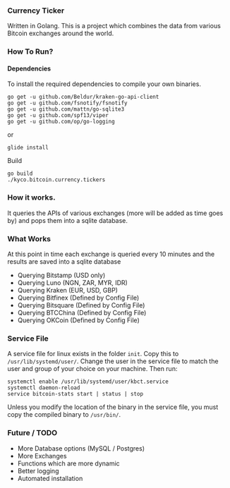 ### Currency Ticker
Written in Golang. This is a project which combines the data from various Bitcoin exchanges around the world.

### How To Run?

#### Dependencies
To install the required dependencies to compile your own binaries.
```
go get -u github.com/Beldur/kraken-go-api-client
go get -u github.com/fsnotify/fsnotify
go get -u github.com/mattn/go-sqlite3
go get -u github.com/spf13/viper
go get -u github.com/op/go-logging
```

or

```
glide install
```

Build

```
go build
./kyco.bitcoin.currency.tickers
```

### How it works.
It queries the APIs of various exchanges (more will be added as time goes by) and pops them into a sqlite database.

### What Works
At this point in time each exchange is queried every 10 minutes and the results are saved into a sqlite database

 - Querying Bitstamp (USD only)
 - Querying Luno (NGN, ZAR, MYR, IDR)
 - Querying Kraken (EUR, USD, GBP)
 - Querying Bitfinex (Defined by Config File)
 - Querying Bitsquare (Defined by Config File)
 - Querying BTCChina (Defined by Config File)
 - Querying OKCoin (Defined by Config File)

### Service File
A service file for linux exists in the folder ```init```. Copy this to ```/usr/lib/systemd/user/```. Change the user in the service file to match the user and group of your choice on your machine. Then run:

```
systemctl enable /usr/lib/systemd/user/kbct.service
systemctl daemon-reload
service bitcoin-stats start | status | stop
```

Unless you modify the location of the binary in the service file, you must copy the compiled binary to ```/usr/bin/```.

### Future / TODO
 - More Database options (MySQL / Postgres)
 - More Exchanges
 - Functions which are more dynamic
 - Better logging
 - Automated installation
 